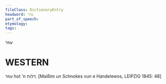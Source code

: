```yaml
---
fileClass: DictionaryEntry
headword: עוזר
part_of_speech: 
etymology: 
tags: 
---
```

עוזר

WESTERN
========

עוזר hot 'n דלות.
[Maißim un Schnokes vun e Handelewos, LEIPZIG 1845: 48]